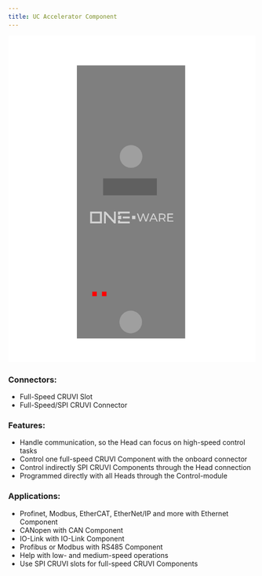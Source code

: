 ```yaml
---
title: UC Accelerator Component
---
```




![UC Accelerator Component](img/Component_UC.png)

### Connectors:
-	Full-Speed CRUVI Slot
-	Full-Speed/SPI CRUVI Connector

### Features: 
-	Handle communication, so the Head can focus on high-speed control tasks
-	Control one full-speed CRUVI Component with the onboard connector
-	Control indirectly SPI CRUVI Components through the Head connection
-	Programmed directly with all Heads through the Control-module


### Applications: 
-	Profinet, Modbus, EtherCAT, EtherNet/IP and more with Ethernet Component
-	CANopen with CAN Component
-	IO-Link with IO-Link Component
-	Profibus or Modbus with RS485 Component
-	Help with low- and medium-speed operations
-	Use SPI CRUVI slots for full-speed CRUVI Components
